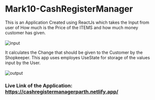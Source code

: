 # Mark10-CashRegisterManager
This is an Application Created using ReactJs which takes the Input from user of How much is the Price of the ITEMS and how much money customer has given.
<br><br>
![input](https://user-images.githubusercontent.com/88901443/190508232-ca5a28e8-b829-48d5-adac-70b5a29809c0.PNG)

It calculates the Change that should be given to the Customer by the Shopkeeper.
This app uses employes UseState for storage of the values input by the User. 
<br><br>
![output](https://user-images.githubusercontent.com/88901443/190508227-6405a914-6c91-4ea9-83cb-aca222f2a0c1.PNG)

### Live Link of the Application: https://cashregistermanagerparth.netlify.app/
